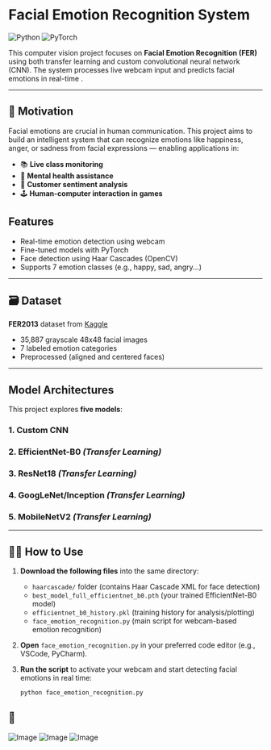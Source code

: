 # Facial Emotion Recognition System
![Python](https://img.shields.io/badge/Python-3.8%2B-blue)
![PyTorch](https://img.shields.io/badge/PyTorch-2.0%2B-orange)

This computer vision project focuses on **Facial Emotion Recognition (FER)** using both transfer learning and custom convolutional neural network (CNN). The system processes live webcam input and predicts facial emotions in real-time .

---

## 🌟 Motivation

Facial emotions are crucial in human communication. This project aims to build an intelligent system that can recognize emotions like happiness, anger, or sadness from facial expressions — enabling applications in:

- 📚 **Live class monitoring**
- 🧠 **Mental health assistance**
- 🧾 **Customer sentiment analysis**
- 🕹 **Human-computer interaction in games**




## Features

- Real-time emotion detection using webcam
- Fine-tuned  models with PyTorch
- Face detection using Haar Cascades (OpenCV)
- Supports 7 emotion classes (e.g., happy, sad, angry...)



---

## 🗃 Dataset

**FER2013** dataset from [Kaggle](https://www.kaggle.com/c/challenges-in-representation-learning-facial-expression-recognition-challenge)

- 35,887 grayscale 48x48 facial images
- 7 labeled emotion categories
- Preprocessed (aligned and centered faces)

---

## Model Architectures

This project explores **five models**:

### 1. Custom CNN
### 2. EfficientNet-B0 *(Transfer Learning)*
### 3. ResNet18 *(Transfer Learning)*
### 4. GoogLeNet/Inception *(Transfer Learning)*
### 5. MobileNetV2 *(Transfer Learning)*

---
## 🧑‍💻 How to Use

1. **Download the following files** into the same directory:
   - `haarcascade/` folder (contains Haar Cascade XML for face detection)
   - `best_model_full_efficientnet_b0.pth` (your trained EfficientNet-B0 model)
   - `efficientnet_b0_history.pkl` (training history for analysis/plotting)
   - `face_emotion_recognition.py` (main script for webcam-based emotion recognition)

2. **Open** `face_emotion_recognition.py` in your preferred code editor (e.g., VSCode, PyCharm).

3. **Run the script** to activate your webcam and start detecting facial emotions in real time:

   ```bash
   python face_emotion_recognition.py

## 📸 
![Image](https://github.com/wala98/facial_emotion_recognition/blob/b5abaeb3a8d217534a61ff1f933cc7d63c2b96ae/output%20exemple/Screenshot%202025-05-09%20135243.png)
![Image](https://github.com/wala98/facial_emotion_recognition/blob/b5abaeb3a8d217534a61ff1f933cc7d63c2b96ae/output%20exemple/Screenshot%202025-05-09%20135259.png)
![Image](https://github.com/wala98/facial_emotion_recognition/blob/b5abaeb3a8d217534a61ff1f933cc7d63c2b96ae/output%20exemple/Screenshot%202025-05-09%20135831.png)
